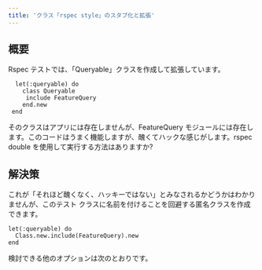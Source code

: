 ```yaml
---
title: 'クラス「rspec style」のスタブ化と拡張'
---
```


## 概要
Rspec テストでは、「Queryable」クラスを作成して拡張しています。

```
  let(:queryable) do
    class Queryable
     include FeatureQuery
    end.new
 end

```
そのクラスはアプリには存在しませんが、FeatureQuery モジュールには存在します。このコードはうまく機能しますが、醜くてハックな感じがします。rspec double を使用して実行する方法はありますか?

## 解決策
これが「それほど醜くなく、ハッキーではない」とみなされるかどうかはわかりませんが、このテスト クラスに名前を付けることを回避する匿名クラスを作成できます。

```
let(:queryable) do
  Class.new.include(FeatureQuery).new
end

```
検討できる他のオプションは次のとおりです。

